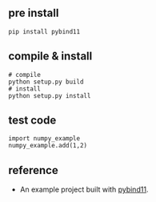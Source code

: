 
## pre install 
```
pip install pybind11
```

## compile & install
```
# compile
python setup.py build
# install
python setup.py install

```

## test code
```
import numpy_example
numpy_example.add(1,2)
```

## reference 
* An example project built with [pybind11](https://github.com/pybind/pybind11).
